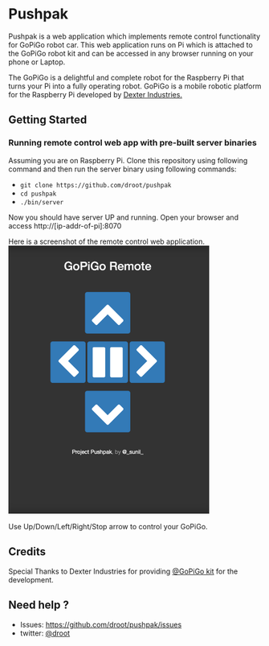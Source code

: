 # Pushpak
Pushpak is a web application which implements remote control functionality for
GoPiGo robot car. This web application runs on Pi which is attached to the
GoPiGo robot kit and can be accessed in any browser running on your phone or
Laptop.

The GoPiGo is a delightful and complete robot for the Raspberry Pi that turns your Pi into a fully operating robot.  GoPiGo is a mobile robotic platform for the Raspberry Pi developed by [Dexter Industries.](http://www.dexterindustries.com/GoPiGo)

## Getting Started

### Running remote control web app with pre-built server binaries
Assuming you are on Raspberry Pi. Clone this repository using following command
and then run the server binary using following commands:

* `git clone https://github.com/droot/pushpak`
* `cd pushpak`
* `./bin/server`

Now you should have server UP and running. Open your browser and access
http://[ip-addr-of-pi]:8070

Here is a screenshot of the remote control web application.
<br />
<img src="pushpak_home.png" width="400" />

Use Up/Down/Left/Right/Stop arrow to control your GoPiGo.

## Credits
Special Thanks to Dexter Industries for providing [@GoPiGo kit](http://www.dexterindustries.com/shop/gopigo-starter-kit-2/) for the development.

## Need help ?
 * Issues: https://github.com/droot/pushpak/issues
 * twitter: [@droot](https://twitter.com/_sunil_)
